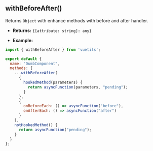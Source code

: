 ## withBeforeAfter()

Returns `Object` with enhance methods with before and after handler.

- **Returns:** `{[attribute: string]: any}`

- **Example:**

```js
import { withBeforeAfter } from 'vuetils';

export default {
  name: "DumbComponent",
  methods: {
    ...withBeforeAfter(
      {
        hookedMethod(parameters) {
          return asyncFunction(parameters, "pending");
        }
      },
      {
        onBeforeEach: () => asyncFunction("before"),
        onAfterEach: () => asyncFunction("after")
      }
    ),
    notHookedMethod() {
      return asyncFunction("pending");
    }
  }
};
```